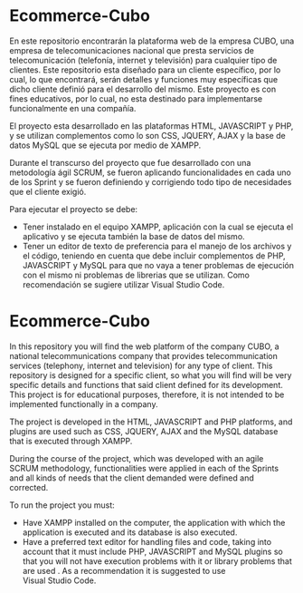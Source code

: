 # Ecommerce-Cubo

En este repositorio encontrarán la plataforma web de la empresa CUBO, una empresa de telecomunicaciones nacional que presta servicios de telecomunicación (telefonía, internet y televisión) para cualquier tipo de clientes. Este repositorio esta diseñado para un cliente específico, por lo cual, lo que encontrará, serán detalles y funciones muy específicas que dicho cliente definió para el desarrollo del mismo. Este proyecto es con fines educativos, por lo cual, no esta destinado para implementarse funcionalmente en una compañía. 

El proyecto esta desarrollado en las plataformas HTML, JAVASCRIPT y PHP, y se utilizan complementos como lo son CSS, JQUERY, AJAX y la base de datos MySQL que se ejecuta por medio de XAMPP. 

Durante el transcurso del proyecto que fue desarrollado con una metodología ágil SCRUM, se fueron aplicando funcionalidades en cada uno de los Sprint y se fueron definiendo y corrigiendo todo tipo de necesidades que el cliente exigió. 

Para ejecutar el proyecto se debe: 

- Tener instalado en el equipo XAMPP, aplicación con la cual se ejecuta el aplicativo y se ejecuta también la base de datos del mismo. 
- Tener un editor de texto de preferencia para el manejo de los archivos y el código, teniendo en cuenta que debe incluir complementos de PHP, JAVASCRIPT y MySQL para que no vaya a tener problemas de ejecución con el mismo ni problemas de librerias que se utilizan. Como recomendación se sugiere utilizar Visual Studio Code.




# Ecommerce-Cubo

In this repository you will find the web platform of the company CUBO, a national telecommunications company that provides telecommunication services (telephony, internet and television) for any type of client. This repository is designed for a specific client, so what you will find will be very specific details and functions that said client defined for its development. This project is for educational purposes, therefore, it is not intended to be implemented functionally in a company.

The project is developed in the HTML, JAVASCRIPT and PHP platforms, and plugins are used such as CSS, JQUERY, AJAX and the MySQL database that is executed through XAMPP.

During the course of the project, which was developed with an agile SCRUM methodology, functionalities were applied in each of the Sprints and all kinds of needs that the client demanded were defined and corrected.

To run the project you must:

- Have XAMPP installed on the computer, the application with which the application is executed and its database is also executed.
- Have a preferred text editor for handling files and code, taking into account that it must include PHP, JAVASCRIPT and MySQL plugins so that you will not have execution problems with it or library problems that are used . As a recommendation it is suggested to use Visual Studio Code.
